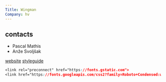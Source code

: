 ```yaml
---
Title: Wingman
Company: hv
---
```


## contacts

- Pascal Mathis
- Anže Svoljšak

[website](https://www.wingman.ch/)
[styleguide](https://docs.google.com/presentation/d/1b-hr2jDRG0P1ma1bRnu4EOdYXzc8HVDRAsFpa9mKZGs/edit?ts=60113ea7#slide=id.gae2bcf6d62_0_313)

```css
<link rel="preconnect" href="https://fonts.gstatic.com">
<link href="https://fonts.googleapis.com/css2?family=Roboto+Condensed:wght@300;700&display=swap" rel="stylesheet">
```
